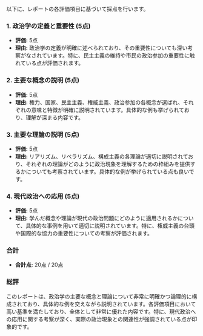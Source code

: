 以下に、レポートの各評価項目に基づいて採点を行います。

### 1. 政治学の定義と重要性 (5点)
- **評価:** 5点
- **理由:** 政治学の定義が明確に述べられており、その重要性についても深い考察がなされています。特に、民主主義の維持や市民の政治参加の重要性に触れている点が評価されます。

### 2. 主要な概念の説明 (5点)
- **評価:** 5点
- **理由:** 権力、国家、民主主義、権威主義、政治参加の各概念が選ばれ、それぞれの意味と特徴が明確に説明されています。具体的な例も挙げられており、理解が深まる内容です。

### 3. 主要な理論の説明 (5点)
- **評価:** 5点
- **理由:** リアリズム、リベラリズム、構成主義の各理論が適切に説明されており、それぞれの理論がどのように政治現象を理解するための枠組みを提供するかについても考察されています。具体的な例が挙げられている点も良いです。

### 4. 現代政治への応用 (5点)
- **評価:** 5点
- **理由:** 学んだ概念や理論が現代の政治問題にどのように適用されるかについて、具体的な事例を用いて適切に説明されています。特に、権威主義の台頭や国際的な協力の重要性についての考察が評価されます。

### 合計
- **合計点:** 20点 / 20点

### 総評
このレポートは、政治学の主要な概念と理論について非常に明確かつ論理的に構成されており、具体的な例を交えながら説明されています。各評価項目において高い基準を満たしており、全体として非常に優れた内容です。特に、現代政治への応用に関する考察が深く、実際の政治現象との関連性が強調されている点が印象的です。